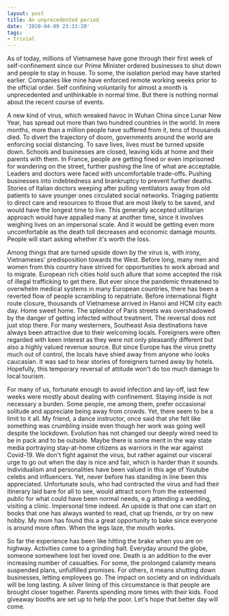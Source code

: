 ```yaml
---
layout: post
title: An unprecedented period 
date: '2020-04-09 23:33:20'
tags:
- trivial
---
```


As of today, millions of Vietnamese have gone through their first week of self-confinement since our Prime Minister ordered businesses to shut down and people to stay in house. To some, the isolation period may have started earlier. Companies like mine have enforced remote working weeks prior to the official order. Self confining voluntarily for almost a month is unprecedented and unthinkable in normal time. But there is nothing normal about the recent course of events. 

A new kind of virus, which wreaked havoc in Wuhan China since Lunar New Year, has spread out more than two hundred countries in the world. In mere months, more than a million people have suffered from it, tens of thousands died. To divert the trajectory of doom, governments around the world are enforcing social distancing. To save lives, lives must be turned upside down. Schools and businesses are closed, leaving kids at home and their parents with them. In France, people are getting fined or even imprisoned for wandering on the street, further pushing the line of what are acceptable. Leaders and doctors were faced with uncomfortable trade-offs. Pushing businesses into indebtedness and brankruptcy to prevent further deaths. Stories of Italian doctors weeping after pulling ventilators away from old patients to save younger ones circulated social networks. Triaging patients to direct care and resources to those that are most likely to be saved, and would have the longest time to live. This generally accepted utilitarian approach would have appalled many at another time, since it involves weighing lives on an impersonal scale. And it would be getting even more uncomfortable as the death toll decreases and economic damage mounts. People will start asking whether it's worth the loss. 

Among things that are turned upside down by the virus is, with irony, Vietnameses' predisposition towards the West. Before long, many men and women from this country have strived for opportunities to work abroad and to migrate. European rich cities hold such allure that some accepted the risk of illegal trafficking to get there. But ever since the pandemic threatened to overwhelm medical systems in many European countries, there has been a reverted flow of people scrambling to repatriate. Before international flight route closure, thousands of Vietnamese arrived in Hanoi and HCM city each day. Home sweet home. The splendor of Paris streets was overshadowed by the danger of getting infected without treatment. The reversal does not just stop there. For many westerners, Southeast Asia destinations have always been attractive due to their welcoming locals. Foreigners were often regarded with keen interest as they were not only pleasantly different but also a highly valued revenue source. But since Europe has the virus pretty much out of control, the locals have shied away from anyone who looks caucasian. It was sad to hear stories of foreigners turned away by hotels. Hopefully, this temporary reversal of attitude won't do too much damage to local tourism. 

For many of us, fortunate enough to avoid infection and lay-off, last few weeks were mostly about dealing with confinement. Staying inside is not necessary a burden. Some people, me among them, prefer occasional solitude and appreciate being away from crowds. Yet, there seem to be a limit to it all. My friend, a dance instructor, once said that she felt like something was crumbling inside even though her work was going well despite the lockdown. Evolution has not changed our deeply wired need to be in pack and to be outside. Maybe there is some merit in the way state media portraying stay-at-home citizens as warriors in the war against Covid-19. We don't fight against the virus, but rather against our visceral urge to go out when the day is nice and fair, which is harder than it sounds. Individualism and personalities have been valued in this age of Youtube celebs and influencers. Yet, never before has standing in line been this appreciated. Unfortunate souls, who had contracted the virus and had their itinerary laid bare for all to see, would attract scorn from the esteemed public for what could have been normal needs, e.g attending a wedding, visiting a clinic. Impersonal time indeed. An upside is that one can start on books that one has always wanted to read, chat up friends, or try on new hobby. My mom has found this a great opportunity to bake since everyone is around more often. When the legs laze, the mouth works.

So far the experience has been like hitting the brake when you are on highway. Activities come to a grinding halt. Everyday around the globe, someone somewhere lost her loved one. Death is an addition to the ever increasing number of casualties. For some, the prolonged calamity means suspended plans, unfulfilled promises. For others, it means shutting down businesses, letting employees go. The impact on society and on individuals will be long lasting. A silver lining of this circumstance is that people are brought closer together. Parents spending more times with their kids. Food giveaway booths are set up to help the poor. Let's hope that better day will come. 



